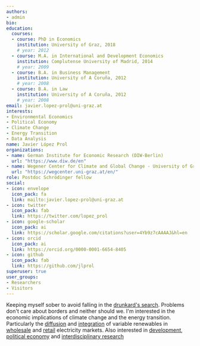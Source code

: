 ```yaml
---
authors:
- admin
bio: 
education:
  courses:
  - course: PhD in Economics
    institution: University of Graz, 2018
    # year: 2012
  - course: M.A. in International and Development Economics
    institution: Complutense University of Madrid, 2014
    # year: 2009
  - course: B.A. in Business Management
    institution: University of A Coruña, 2012
    # year: 2008
  - course: B.A. in Law
    institution: University of A Coruña, 2012
    # year: 2008
email: javier.lopez-prol@uni-graz.at
interests:
- Environmental Economics
- Political Economy
- Climate Change
- Energy Transition
- Data Analysis
name: Javier López Prol
organizations:
- name: German Institute for Economic Research (DIW-Berlin)
  url: "https://www.diw.de/en"
- name: Wegener Center for Climate and Global Change - University of Graz
  url: "https://wegcenter.uni-graz.at/en/"
role: Postdoc Schrödinger fellow
social:
- icon: envelope
  icon_pack: fa
  link: mailto:javier.lopez-prol@uni-graz.at
- icon: twitter
  icon_pack: fab
  link: https://twitter.com/lopez_prol
- icon: google-scholar
  icon_pack: ai
  link: https://scholar.google.com/citations?user=4Yb9z7cAAAAJ&hl=en
- icon: orcid
  icon_pack: ai
  link: https://orcid.org/0000-0001-6654-8405
- icon: github
  icon_pack: fab
  link: https://github.com/jlprol
superuser: true
user_groups:
- Researchers
- Visitors
---
```


Keeping myself sober to avoid falling in the [drunkard's search](https://en.wikipedia.org/wiki/Streetlight_effect). Problems don't care about borders and neither should we. I'm interested in the economic implications of climate change and the energy transition. Particularly the [diffusion](https://doi.org/10.1016/j.rser.2018.04.030) and [integration](https://doi.org/10.1002/pip.2988) of variable renewables in [wholesale](https://doi.org/10.1016/j.eneco.2019.104552) and [retail](https://doi.org/10.1016/j.enpol.2017.06.019) electricity markets. Also interested in [development](http://journals.univ-danubius.ro/index.php/euroeconomica/article/view/2514/2510), [political economy](https://www.sciencedirect.com/science/article/pii/S0301703616300062) and [interdisciplinary research](https://www.sciencedirect.com/science/article/pii/S0040162517302706?via%3Dihub)